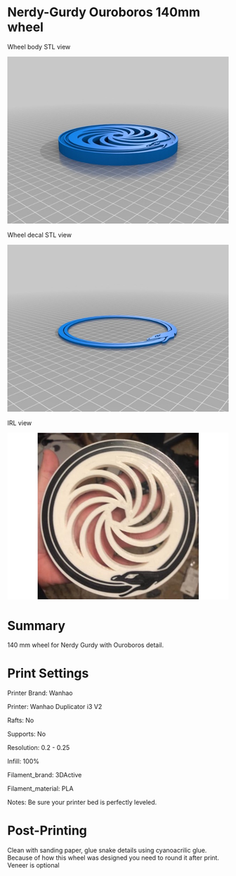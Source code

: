 # Nerdy-Gurdy Ouroboros 140mm wheel

Wheel body STL view

![Alt text](https://github.com/theremotheman/Nerdy-Gurdy-Ouroboros-140mm-wheel/blob/master/images/1.jpg?raw=true "Wheel body STL view")

Wheel decal STL view

![Alt text](https://github.com/theremotheman/Nerdy-Gurdy-Ouroboros-140mm-wheel/blob/master/images/2.jpg?raw=true "Wheel decal STL view")

IRL view

![Alt text](https://github.com/theremotheman/Nerdy-Gurdy-Ouroboros-140mm-wheel/blob/master/images/3.jpg?raw=true "IRL view")

# Summary

140 mm wheel for Nerdy Gurdy with Ouroboros detail. 

# Print Settings

Printer Brand: Wanhao

Printer: Wanhao Duplicator i3 V2

Rafts: No

Supports: No

Resolution: 0.2 - 0.25

Infill: 100%

Filament_brand: 3DActive

Filament_material: PLA


Notes: 
Be sure your printer bed is perfectly leveled.

# Post-Printing

Clean with sanding paper, glue snake details using cyanoacrilic glue. Because of how this wheel was designed you need to round it after print. Veneer is optional
